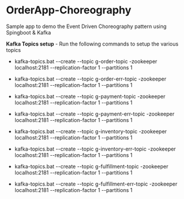 # OrderApp-Choreography
Sample app to demo the Event Driven Choreography pattern using Spingboot &amp; Kafka

<b>Kafka Topics setup</b> - Run the following commands to setup the various topics
 
- kafka-topics.bat --create --topic g-order-topic -zookeeper localhost:2181 --replication-factor 1 --partitions 1

- kafka-topics.bat --create --topic g-order-err-topic -zookeeper localhost:2181 --replication-factor 1 --partitions 1

- kafka-topics.bat --create --topic g-payment-topic -zookeeper localhost:2181 --replication-factor 1 --partitions 1

- kafka-topics.bat --create --topic g-payment-err-topic -zookeeper localhost:2181 --replication-factor 1 --partitions 1

- kafka-topics.bat --create --topic g-inventory-topic -zookeeper localhost:2181 --replication-factor 1 --partitions 1

- kafka-topics.bat --create --topic g-inventory-err-topic -zookeeper localhost:2181 --replication-factor 1 --partitions 1

- kafka-topics.bat --create --topic g-fulfillment-topic -zookeeper localhost:2181 --replication-factor 1 --partitions 1

- kafka-topics.bat --create --topic g-fulfillment-err-topic -zookeeper localhost:2181 --replication-factor 1 --partitions 1
